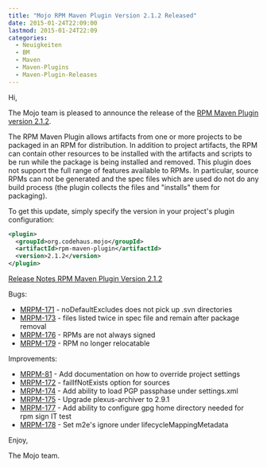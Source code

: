 ```yaml
---
title: "Mojo RPM Maven Plugin Version 2.1.2 Released"
date: 2015-01-24T22:09:00
lastmod: 2015-01-24T22:09
categories:
  - Neuigkeiten
  - BM
  - Maven
  - Maven-Plugins
  - Maven-Plugin-Releases
---
```

Hi,

The Mojo team is pleased to announce the release of the 
[RPM Maven Plugin version 2.1.2](http://mojo.codehaus.org/rpm-maven-plugin/).

The RPM Maven Plugin allows artifacts from one or more projects to be packaged
in an RPM for distribution. In addition to project artifacts, the RPM can
contain other resources to be installed with the artifacts and scripts to be
run while the package is being installed and removed. This plugin does not
support the full range of features available to RPMs. In particular, source
RPMs can not be generated and the spec files which are used do not do any build
process (the plugin collects the files and "installs" them for packaging).


To get this update, simply specify the version in your project's plugin
configuration:

```xml
<plugin>
  <groupId>org.codehaus.mojo</groupId>
  <artifactId>rpm-maven-plugin</artifactId>
  <version>2.1.2</version>
</plugin>
```
<!-- more -->

[Release Notes RPM Maven Plugin Version 2.1.2](https://jira.codehaus.org/secure/ReleaseNote.jspa?projectId=11970&version=20824)

Bugs:

 * [MRPM-171](https://issues.apache.org/jira/browse/MRPM-171) - noDefaultExcludes does not pick up .svn directories
 * [MRPM-173](https://issues.apache.org/jira/browse/MRPM-173) - files listed twice in spec file and remain after package removal
 * [MRPM-176](https://issues.apache.org/jira/browse/MRPM-176) - RPMs are not always signed
 * [MRPM-179](https://issues.apache.org/jira/browse/MRPM-179) - RPM no longer relocatable

Improvements:

 * [MRPM-81](https://issues.apache.org/jira/browse/MRPM-81) - Add documentation on how to override project settings
 * [MRPM-172](https://issues.apache.org/jira/browse/MRPM-172) - failIfNotExists option for sources
 * [MRPM-174](https://issues.apache.org/jira/browse/MRPM-174) - Add ability to load PGP passphase under settings.xml
 * [MRPM-175](https://issues.apache.org/jira/browse/MRPM-175) - Upgrade plexus-archiver to 2.9.1
 * [MRPM-177](https://issues.apache.org/jira/browse/MRPM-177) - Add ability to configure gpg home directory needed for rpm sign IT test
 * [MRPM-178](https://issues.apache.org/jira/browse/MRPM-178) - Set m2e's ignore under lifecycleMappingMetadata


Enjoy,

The Mojo team.

